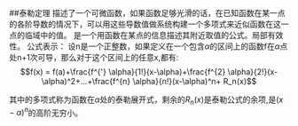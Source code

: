 ##泰勒定理
描述了一个可微函数，如果函数足够光滑的话，在已知函数在某一点的各阶导数的情况下，可以用这些导数值做系统构建一个多项式来近似函数在这一点的临域中的值。
是一个用函数在某点的信息描述其附近取值的公式。局部有效性。
公式表示：
设n是一个正整数，如果定义在一个包含$\alpha$的区间上的函数f在$\alpha$点处n+1次可导，那么对于这个区间上的任意x,都有:
$$f(x) = f(a)+\frac{f^{'} \alpha}{1!}(x-\alpha)+\frac{f^{2} \alpha}{2!}(x-\alpha)^2+...+\frac{f^{n} \alpha}{n!}(x-\alpha)^n+ R_n(x)$$

其中的多项式称为函数在$\alpha$处的泰勒展开式，剩余的$R_n(x)$是泰勒公式的余项,是$(x-\alpha)^n$的高阶无穷小。



